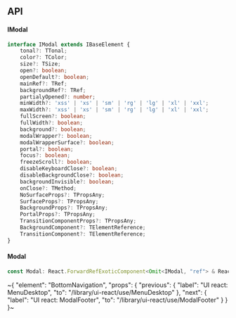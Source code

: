 

## API

#### IModal

```ts
interface IModal extends IBaseElement {
    tonal?: TTonal;
    color?: TColor;
    size?: TSize;
    open?: boolean;
    openDefault?: boolean;
    mainRef?: TRef;
    backgroundRef?: TRef;
    partialyOpened?: number;
    minWidth?: 'xss' | 'xs' | 'sm' | 'rg' | 'lg' | 'xl' | 'xxl';
    maxWidth?: 'xss' | 'xs' | 'sm' | 'rg' | 'lg' | 'xl' | 'xxl';
    fullScreen?: boolean;
    fullWidth?: boolean;
    background?: boolean;
    modalWrapper?: boolean;
    modalWrapperSurface?: boolean;
    portal?: boolean;
    focus?: boolean;
    freezeScroll?: boolean;
    disableKeyboardClose?: boolean;
    disableBackgroundClose?: boolean;
    backgroundInvisible?: boolean;
    onClose?: TMethod;
    NoSurfaceProps?: TPropsAny;
    SurfaceProps?: TPropsAny;
    BackgroundProps?: TPropsAny;
    PortalProps?: TPropsAny;
    TransitionComponentProps?: TPropsAny;
    BackgroundComponent?: TElementReference;
    TransitionComponent?: TElementReference;
}
```

#### Modal

```ts
const Modal: React.ForwardRefExoticComponent<Omit<IModal, "ref"> & React.RefAttributes<unknown>>;
```


~{
  "element": "BottomNavigation",
  "props": {
    "previous": {
      "label": "UI react: MenuDesktop",
      "to": "/library/ui-react/use/MenuDesktop"
    },
    "next": {
      "label": "UI react: ModalFooter",
      "to": "/library/ui-react/use/ModalFooter"
    }
  }
}~
